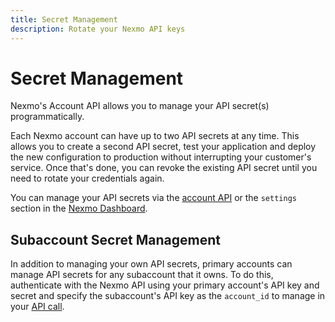 ```yaml
---
title: Secret Management
description: Rotate your Nexmo API keys
---
```


# Secret Management

Nexmo's Account API allows you to manage your API secret(s) programmatically.

Each Nexmo account can have up to two API secrets at any time. This allows you to create a second API secret, test your application and deploy the new configuration to production without interrupting your customer's service. Once that's done, you can revoke the existing API secret until you need to rotate your credentials again.

You can manage your API secrets via the [account API](/api/account) or the `settings` section in the [Nexmo Dashboard](https://dashboard.nexmo.com/settings).

## Subaccount Secret Management

In addition to managing your own API secrets, primary accounts can manage API secrets for any subaccount that it owns. To do this, authenticate with the Nexmo API using your primary account's API key and secret and specify the subaccount's API key as the `account_id` to manage in your [API call](/api/account/secret-management).
